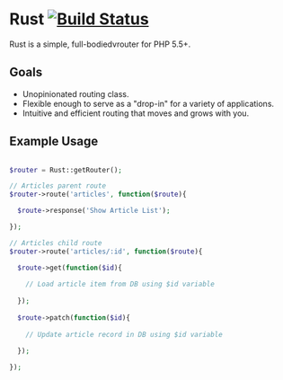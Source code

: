 # Rust [![Build Status](https://travis-ci.org/DanielSpeir/Rust.svg?branch=master)](https://travis-ci.org/DanielSpeir/Rust)

Rust is a simple, full-bodiedvrouter for PHP 5.5+.

## Goals

* Unopinionated routing class.
* Flexible enough to serve as a "drop-in" for a variety of applications.
* Intuitive and efficient routing that moves and grows with you.

## Example Usage

```php

$router = Rust::getRouter();

// Articles parent route
$router->route('articles', function($route){

  $route->response('Show Article List');

});

// Articles child route
$router->route('articles/:id', function($route){

  $route->get(function($id){
  
    // Load article item from DB using $id variable
  
  });
  
  $route->patch(function($id){
  
    // Update article record in DB using $id variable
  
  });

});
```

